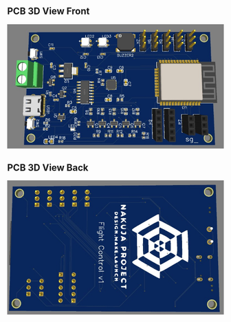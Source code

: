 ## PCB 3D View Front
![](https://raw.githubusercontent.com/nakujaproject/flight-control-computer/main/3dview.JPG)
## PCB 3D View Back
![](3dviewBack.JPG)